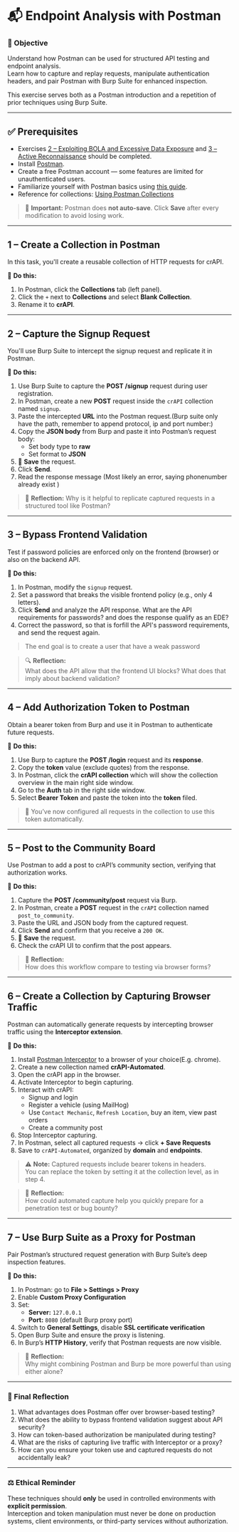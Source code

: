 # 📬 Endpoint Analysis with Postman

### 🎯 Objective
Understand how Postman can be used for structured API testing and endpoint analysis.  
Learn how to capture and replay requests, manipulate authentication headers, and pair Postman with Burp Suite for enhanced inspection.

This exercise serves both as a Postman introduction and a repetition of prior techniques using Burp Suite.

---

## ✅ Prerequisites

- Exercises [2 – Exploiting BOLA and Excessive Data Exposure](2_Exploiting_BOLA_And_Excessive_Data_Exposure.md) and [3 – Active Reconnaissance](3_Active_reconnaissance.md) should be completed.
- Install [Postman](https://www.postman.com/downloads/).
- Create a free Postman account — some features are limited for unauthenticated users.
- Familiarize yourself with Postman basics using [this guide](https://learning.postman.com/docs/getting-started/first-steps/sending-the-first-request/).
- Reference for collections: [Using Postman Collections](https://learning.postman.com/docs/collections/using-collections/)

> 💾 **Important:** Postman does **not auto-save**. Click **Save** after every modification to avoid losing work.

---

## 1 – Create a Collection in Postman

In this task, you'll create a reusable collection of HTTP requests for crAPI.

🧪 **Do this:**
1. In Postman, click the **Collections** tab (left panel).
2. Click the `+` next to **Collections** and select **Blank Collection**.
3. Rename it to **crAPI**.

---

## 2 – Capture the Signup Request

You'll use Burp Suite to intercept the signup request and replicate it in Postman.

🧪 **Do this:**
1. Use Burp Suite to capture the **POST /signup** request during user registration.
2. In Postman, create a new **POST** request inside the `crAPI` collection named `signup`.
3. Paste the intercepted **URL** into the Postman request.(Burp suite only have the path, remember to append protocol, ip and port number:)
4. Copy the **JSON body** from Burp and paste it into Postman’s request body:
   - Set body type to **raw**
   - Set format to **JSON**
5. 💾 **Save** the request.
6. Click **Send**.
7. Read the response message (Most likely an error, saying phonenumber already exist )

> 🔁 **Reflection:** Why is it helpful to replicate captured requests in a structured tool like Postman?

---

## 3 – Bypass Frontend Validation

Test if password policies are enforced only on the frontend (browser) or also on the backend API.

🧪 **Do this:**
1. In Postman, modify the `signup` request.
2. Set a password that breaks the visible frontend policy (e.g., only 4 letters).
3. Click **Send** and analyze the API response. What are the API requirements for passwords? and does the response qualify as an EDE?
4. Correct the password, so that is forfill the API's password requirements, and send the request again.
  
>The end goal is to create a user that have a weak password

> 🔍 **Reflection:**  
> What does the API allow that the frontend UI blocks? What does that imply about backend validation?

---

## 4 – Add Authorization Token to Postman

Obtain a bearer token from Burp and use it in Postman to authenticate future requests.

🧪 **Do this:**
1. Use Burp to capture the **POST /login** request and its **response**.
2. Copy the **token** value (exclude quotes) from the response.
3. In Postman, click the **crAPI collection** which  will show the collection overview in the main right side window.
4. Go to the **Auth** tab in the right side window.
5. Select **Bearer Token** and paste the token into the **token** filed.

> 🔐 You’ve now configured all requests in the collection to use this token automatically.

---

## 5 – Post to the Community Board

Use Postman to add a post to crAPI’s community section, verifying that authorization works.

🧪 **Do this:**
1. Capture the **POST /community/post** request via Burp.
2. In Postman, create a **POST** request in the `crAPI` collection named `post_to_community`.
3. Paste the URL and JSON body from the captured request.
4. Click **Send** and confirm that you receive a `200 OK`.
5. 💾 **Save** the request.
6. Check the crAPI UI to confirm that the post appears.

> 🔁 **Reflection:**  
> How does this workflow compare to testing via browser forms?

---

## 6 – Create a Collection by Capturing Browser Traffic

Postman can automatically generate requests by intercepting browser traffic using the **Interceptor extension**.

🧪 **Do this:**
1. Install [Postman Interceptor](https://learning.postman.com/docs/sending-requests/capturing-request-data/interceptor/) to a browser of your choice(E.g. chrome).
2. Create a new collection named **crAPI-Automated**.
3. Open the crAPI app in the browser.
4. Activate Interceptor to begin capturing.
5. Interact with crAPI:
   - Signup and login
   - Register a vehicle (using MailHog)
   - Use `Contact Mechanic`, `Refresh Location`, buy an item, view past orders
   - Create a community post
6. Stop Interceptor capturing.
7. In Postman, select all captured requests → click **+ Save Requests**
8. Save to `crAPI-Automated`, organized by **domain** and **endpoints**.

> ⚠️ **Note:** Captured requests include bearer tokens in headers.  
> You can replace the token by setting it at the collection level, as in step 4.

> 🔁 **Reflection:**  
> How could automated capture help you quickly prepare for a penetration test or bug bounty?

---

## 7 – Use Burp Suite as a Proxy for Postman

Pair Postman’s structured request generation with Burp Suite’s deep inspection features.

🧪 **Do this:**
1. In Postman: go to **File > Settings > Proxy**
2. Enable **Custom Proxy Configuration**
3. Set:
   - **Server:** `127.0.0.1`
   - **Port:** `8080` (default Burp proxy port)
4. Switch to **General Settings**, disable **SSL certificate verification**
5. Open Burp Suite and ensure the proxy is listening.
6. In Burp’s **HTTP History**, verify that Postman requests are now visible.

> 🔁 **Reflection:**  
> Why might combining Postman and Burp be more powerful than using either alone?

---

### 🧠 Final Reflection

1. What advantages does Postman offer over browser-based testing?
2. What does the ability to bypass frontend validation suggest about API security?
3. How can token-based authorization be manipulated during testing?
4. What are the risks of capturing live traffic with Interceptor or a proxy?
5. How can you ensure your token use and captured requests do not accidentally leak?

---

### ⚖️ Ethical Reminder

These techniques should **only** be used in controlled environments with **explicit permission**.  
Interception and token manipulation must never be done on production systems, client environments, or third-party services without authorization.

